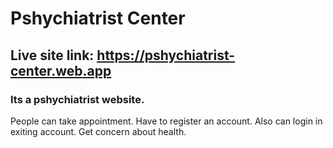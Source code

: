 # Pshychiatrist Center

## Live site link: https://pshychiatrist-center.web.app

### Its a pshychiatrist website.
People can take appointment.
Have to register an account.
Also can login in exiting account.
Get concern about health.